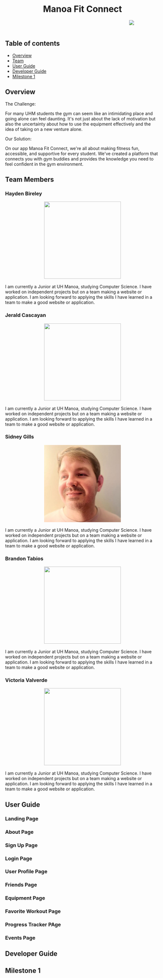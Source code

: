 <h1 align="center" style="font-size: 28px;">Manoa Fit Connect</h1>
<p align="center"><img src="./images/logo.png" width="100px" style="float: right;"></p><br><br>


## Table of contents
* [Overview](#overview)
* [Team](#team)
* [User Guide](#user-guide)
* [Developer Guide](#developer-guide)
* [Milestone 1](#milestone-1)

## Overview

The Challenge:

For many UHM students the gym can seem like an intimidating place and going alone can feel daunting. It's not just about the lack of motivation but also the uncertainty about how to use the equipment effectively and the idea of taking on a new venture alone.

Our Solution:

On our app Manoa Fit Connect, we're all about making fitness fun, accessible, and supportive for every student. We've created a platform that connects you with gym buddies and provides the knowledge you need to feel confident in the gym environment.


## Team Members

### Hayden Bireley
<p align="center"><img src="./images/hayden.jpg" height="250" width="250" alt = ""></p>
I am currently a Junior at UH Manoa, studying Computer Science. I have worked on independent projects but on a team making a website or application. I am looking forward to applying the skills I have learned in a team to make a good website or application. 

### Jerald Cascayan
<p align="center"><img src="./images/jerald.jpg" height="250" width="250" alt = ""></p>
I am currently a Junior at UH Manoa, studying Computer Science. I have worked on independent projects but on a team making a website or application. I am looking forward to applying the skills I have learned in a team to make a good website or application.  

### Sidney Gills
<p align="center"><img src="./images/sidney.jpg" height="250" width="250" alt = ""></p>
I am currently a Junior at UH Manoa, studying Computer Science. I have worked on independent projects but on a team making a website or application. I am looking forward to applying the skills I have learned in a team to make a good website or application.  

### Brandon Tabios
<p align="center"><img src="./images/brandon.jpg" height="250" width="250" alt = ""></p>
I am currently a Junior at UH Manoa, studying Computer Science. I have worked on independent projects but on a team making a website or application. I am looking forward to applying the skills I have learned in a team to make a good website or application.  

### Victoria Valverde
<p align="center"><img src="./images/victoria.jpg" height="250" width="250" alt = ""></p>
I am currently a Junior at UH Manoa, studying Computer Science. I have worked on independent projects but on a team making a website or application. I am looking forward to applying the skills I have learned in a team to make a good website or application.  

## User Guide

### Landing Page
### About Page
### Sign Up Page
### Login Page
### User Profile Page
### Friends Page
### Equipment Page
### Favorite Workout Page
### Progress Tracker PAge
### Events Page

## Developer Guide

## Milestone 1
